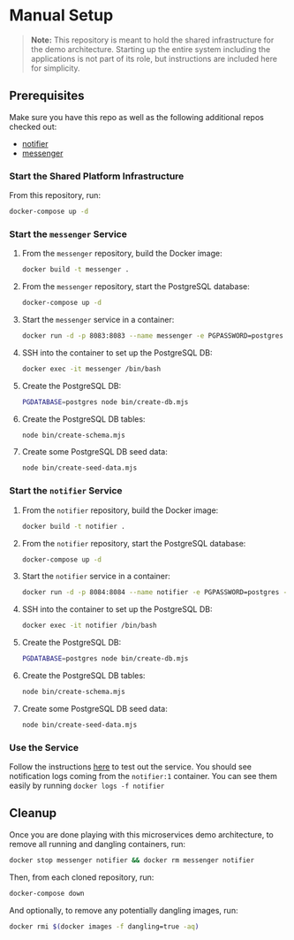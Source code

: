 # Manual Setup

> **Note:**
> This repository is meant to hold the shared infrastructure for the demo architecture.
> Starting up the entire system including the applications is not part of its role, but instructions are included here for simplicity.

## Prerequisites

Make sure you have this repo as well as the following additional repos checked out:

* [notifier](https://github.com/microservices-march/notifier)
* [messenger](https://github.com/microservices-march/messenger)

### Start the Shared Platform Infrastructure

From this repository, run:

```bash
docker-compose up -d
```

### Start the `messenger` Service

1. From the `messenger` repository, build the Docker image:

    ```bash
    docker build -t messenger .
    ```

2. From the `messenger` repository, start the PostgreSQL database:

    ```bash
    docker-compose up -d
    ```

3. Start the `messenger` service in a container:

    ```bash
    docker run -d -p 8083:8083 --name messenger -e PGPASSWORD=postgres -e CREATE_DB_NAME=messenger -e PGHOST=messenger-db-1 -e AMQPHOST=rabbitmq -e AMQPPORT=5672 -e PORT=8083 --network mm_2023 messenger
    ```

4. SSH into the container to set up the PostgreSQL DB:

    ```bash
    docker exec -it messenger /bin/bash
    ```

5. Create the PostgreSQL DB:

    ```bash
    PGDATABASE=postgres node bin/create-db.mjs
    ```

6. Create the PostgreSQL DB tables:

    ```bash
    node bin/create-schema.mjs
    ```

7. Create some PostgreSQL DB seed data:

    ```bash
    node bin/create-seed-data.mjs
    ```

### Start the `notifier` Service

1. From the `notifier` repository, build the Docker image:

    ```bash
    docker build -t notifier .
    ```

2. From the `notifier` repository, start the PostgreSQL database:

    ```bash
    docker-compose up -d
    ```

3. Start the `notifier` service in a container:

    ```bash
    docker run -d -p 8084:8084 --name notifier -e PGPASSWORD=postgres -e CREATE_DB_NAME=notifier -e PGHOST=notifier-db-1 -e AMQPHOST=rabbitmq -e AMQPPORT=5672 -e PORT=8084 -e PGPORT=5433 --network mm_2023 notifier
    ```

4. SSH into the container to set up the PostgreSQL DB:

    ```bash
    docker exec -it notifier /bin/bash
    ```

5. Create the PostgreSQL DB:

    ```bash
    PGDATABASE=postgres node bin/create-db.mjs
    ```

6. Create the PostgreSQL DB tables:

    ```bash
    node bin/create-schema.mjs
    ```

7. Create some PostgreSQL DB seed data:

    ```bash
    node bin/create-seed-data.mjs
    ```

### Use the Service

Follow the instructions [here](https://github.com/microservices-march/messenger#using-the-service) to test out the service. You should see notification logs coming from the `notifier:1` container.  You can see them easily by running `docker logs -f notifier`

## Cleanup

Once you are done playing with this microservices demo architecture, to remove all running and dangling containers, run:

```bash
docker stop messenger notifier && docker rm messenger notifier
```

Then, from each cloned repository, run:

```bash
docker-compose down
```

And optionally, to remove any potentially dangling images, run:

```bash
docker rmi $(docker images -f dangling=true -aq)
```
